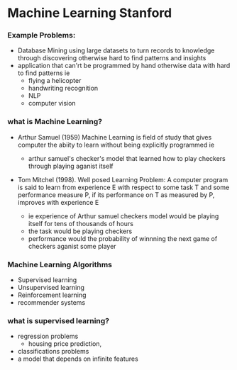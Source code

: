 # **Machine Learning Stanford**

### **Example Problems**:

* Database Mining using large datasets to turn records to knowledge through discovering otherwise hard to find patterns and insights
* application that can'rt be programmed by hand otherwise data with hard to find patterns ie
  * flying a helicopter
  * handwriting recognition
  * NLP
  * computer vision

### **what is Machine Learning?**
* Arthur Samuel (1959) Machine Learning is field of study that gives computer the abiity to learn without being explicitly programmed ie 
  * arthur samuel's checker's model that learned how to play checkers through playing aganist itself

* Tom Mitchel (1998). Well posed Learning Problem: A computer program is said to learn from experience E with respect to some task T and some performance measure P, if its performance on T as measured by P, improves with experience E
  * ie experience of Arthur samuel checkers model would be playing itself for tens of thousands of hours
  * the task would be playing checkers
  * performance would the probability of winnning the next game of checkers aganist some player

### **Machine Learning Algorithms**
* Supervised learning
* Unsupervised learning
* Reinforcement learning
* recommender systems

### **what is supervised learning?** 
* regression problems
  * housing price prediction, 
* classifications problems
* a model that depends on infinite features   